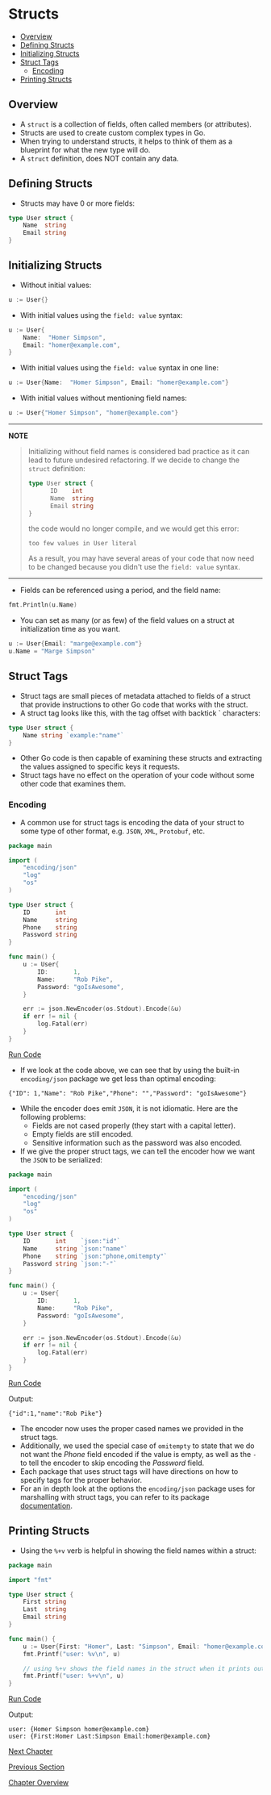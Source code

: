 # Structs

- [Overview](#overview)
- [Defining Structs](#defining-structs)
- [Initializing Structs](#initializing-structs)
- [Struct Tags](#struct-tags)
    - [Encoding](#encoding)
- [Printing Structs](#printing-structs)

## Overview

- A `struct` is a collection of fields, often called members (or attributes).
- Structs are used to create custom complex types in Go.
- When trying to understand structs, it helps to think of them as a blueprint for what the new type will do.
- A `struct` definition, does NOT contain any data.

## Defining Structs

- Structs may have 0 or more fields:

```go
type User struct {
    Name  string
    Email string
}
```

## Initializing Structs

- Without initial values:

```go
u := User{}
```

- With initial values using the `field: value` syntax:

```go
u := User{
    Name:  "Homer Simpson",
    Email: "homer@example.com",
}
```

- With initial values using the `field: value` syntax in one line:

```go
u := User{Name:  "Homer Simpson", Email: "homer@example.com"}
```

- With initial values without mentioning field names:

```go
u := User{"Homer Simpson", "homer@example.com"}
```

---
__NOTE__
> Initializing without field names is considered bad practice as it can lead to future undesired refactoring. If we
> decide to change the `struct` definition:
> ```go
> type User struct {
>	    ID    int
>	    Name  string
>	    Email string
> }
> ```
> the code would no longer compile, and we would get this error:
> ```
> too few values in User literal
> ```
> As a result, you may have several areas of your code that now need to be changed because you didn't use the
> `field: value` syntax.
---

- Fields can be referenced using a period, and the field name:

```go
fmt.Println(u.Name)
```

- You can set as many (or as few) of the field values on a struct at initialization time as you want.

```go
u := User{Email: "marge@example.com"}
u.Name = "Marge Simpson"
```

## Struct Tags

- Struct tags are small pieces of metadata attached to fields of a struct that provide instructions to other Go code
  that works with the struct.
- A struct tag looks like this, with the tag offset with backtick ` characters:

```go
type User struct {
    Name string `example:"name"`
}
```

- Other Go code is then capable of examining these structs and extracting the values assigned to specific keys it
  requests.
- Struct tags have no effect on the operation of your code without some other code that examines them.

### Encoding

- A common use for struct tags is encoding the data of your struct to some type of other format, e.g. `JSON`, `XML`,
  `Protobuf`, etc.

```go
package main

import (
	"encoding/json"
	"log"
	"os"
)

type User struct {
	ID       int
	Name     string
	Phone    string
	Password string
}

func main() {
	u := User{
		ID:       1,
		Name:     "Rob Pike",
		Password: "goIsAwesome",
	}

	err := json.NewEncoder(os.Stdout).Encode(&u)
	if err != nil {
		log.Fatal(err)
	}
}
```

[Run Code](https://play.golang.org/p/3W659GPKdgm)

- If we look at the code above, we can see that by using the built-in `encoding/json` package we get less than optimal
  encoding:

```
{"ID": 1,"Name": "Rob Pike","Phone": "","Password": "goIsAwesome"}
```

- While the encoder does emit `JSON`, it is not idiomatic. Here are the following problems:
    - Fields are not cased properly (they start with a capital letter).
    - Empty fields are still encoded.
    - Sensitive information such as the password was also encoded.
- If we give the proper struct tags, we can tell the encoder how we want the `JSON` to be serialized:

```go
package main

import (
	"encoding/json"
	"log"
	"os"
)

type User struct {
	ID       int    `json:"id"`
	Name     string `json:"name"`
	Phone    string `json:"phone,omitempty"`
	Password string `json:"-"`
}

func main() {
	u := User{
		ID:       1,
		Name:     "Rob Pike",
		Password: "goIsAwesome",
	}

	err := json.NewEncoder(os.Stdout).Encode(&u)
	if err != nil {
		log.Fatal(err)
	}
}
```

[Run Code](https://play.golang.org/p/4XvunCYfb4o)

Output:

```
{"id":1,"name":"Rob Pike"}
```

- The encoder now uses the proper cased names we provided in the struct tags.
- Additionally, we used the special case of `omitempty` to state that we do not want the _Phone_ field encoded if the
  value is empty, as well as the `-` to tell the encoder to skip encoding the _Password_ field.
- Each package that uses struct tags will have directions on how to specify tags for the proper behavior.
- For an in depth look at the options the `encoding/json` package uses for marshalling with struct tags, you can refer
  to its package [documentation](https://pkg.go.dev/encoding/json#Marshal).

## Printing Structs

- Using the `%+v` verb is helpful in showing the field names within a struct:

```go
package main

import "fmt"

type User struct {
	First string
	Last  string
	Email string
}

func main() {
	u := User{First: "Homer", Last: "Simpson", Email: "homer@example.com"}
	fmt.Printf("user: %v\n", u)

	// using %+v shows the field names in the struct when it prints out
	fmt.Printf("user: %+v\n", u)
}
```

[Run Code](https://play.golang.org/p/jM1BJgkPll4)

Output:

```
user: {Homer Simpson homer@example.com}
user: {First:Homer Last:Simpson Email:homer@example.com}
```

[Next Chapter](../02-packages/README.md)

[Previous Section](11-iota.md)

[Chapter Overview](README.md)

